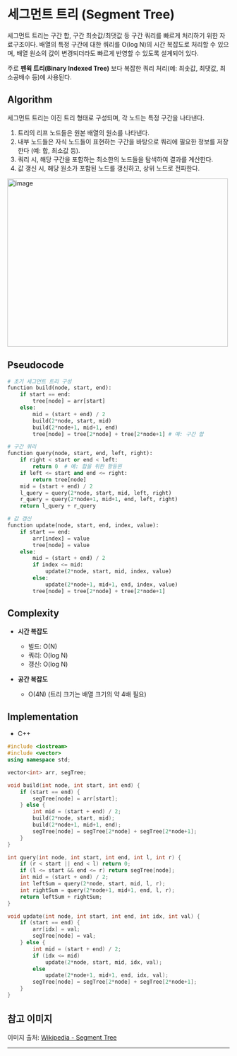 # 세그먼트 트리 (Segment Tree)

세그먼트 트리는 구간 합, 구간 최솟값/최댓값 등 구간 쿼리를 빠르게 처리하기 위한 자료구조이다. 배열의 특정 구간에 대한 쿼리를 O(log N)의 시간 복잡도로 처리할 수 있으며, 배열 원소의 값이 변경되더라도 빠르게 반영할 수 있도록 설계되어 있다.

주로 **펜윅 트리(Binary Indexed Tree)** 보다 복잡한 쿼리 처리(예: 최솟값, 최댓값, 최소공배수 등)에 사용된다.

## Algorithm

세그먼트 트리는 이진 트리 형태로 구성되며, 각 노드는 특정 구간을 나타낸다.

1. 트리의 리프 노드들은 원본 배열의 원소를 나타낸다.
2. 내부 노드들은 자식 노드들이 표현하는 구간을 바탕으로 쿼리에 필요한 정보를 저장한다 (예: 합, 최소값 등).
3. 쿼리 시, 해당 구간을 포함하는 최소한의 노드들을 탐색하여 결과를 계산한다.
4. 값 갱신 시, 해당 원소가 포함된 노드를 갱신하고, 상위 노드로 전파한다.

<img width="500" height="380" alt="image" src="https://github.com/user-attachments/assets/f2696c57-1b13-43bc-9806-c8b2cb89a3ee" />

## Pseudocode

```python
# 초기 세그먼트 트리 구성
function build(node, start, end):
    if start == end:
        tree[node] = arr[start]
    else:
        mid = (start + end) / 2
        build(2*node, start, mid)
        build(2*node+1, mid+1, end)
        tree[node] = tree[2*node] + tree[2*node+1] # 예: 구간 합

# 구간 쿼리
function query(node, start, end, left, right):
    if right < start or end < left:
        return 0  # 예: 합을 위한 항등원
    if left <= start and end <= right:
        return tree[node]
    mid = (start + end) / 2
    l_query = query(2*node, start, mid, left, right)
    r_query = query(2*node+1, mid+1, end, left, right)
    return l_query + r_query

# 값 갱신
function update(node, start, end, index, value):
    if start == end:
        arr[index] = value
        tree[node] = value
    else:
        mid = (start + end) / 2
        if index <= mid:
            update(2*node, start, mid, index, value)
        else:
            update(2*node+1, mid+1, end, index, value)
        tree[node] = tree[2*node] + tree[2*node+1]
```

## Complexity

* **시간 복잡도**

  * 빌드: O(N)
  * 쿼리: O(log N)
  * 갱신: O(log N)
* **공간 복잡도**

  * O(4N) (트리 크기는 배열 크기의 약 4배 필요)

## Implementation

* C++

```cpp
#include <iostream>
#include <vector>
using namespace std;

vector<int> arr, segTree;

void build(int node, int start, int end) {
    if (start == end) {
        segTree[node] = arr[start];
    } else {
        int mid = (start + end) / 2;
        build(2*node, start, mid);
        build(2*node+1, mid+1, end);
        segTree[node] = segTree[2*node] + segTree[2*node+1];
    }
}

int query(int node, int start, int end, int l, int r) {
    if (r < start || end < l) return 0;
    if (l <= start && end <= r) return segTree[node];
    int mid = (start + end) / 2;
    int leftSum = query(2*node, start, mid, l, r);
    int rightSum = query(2*node+1, mid+1, end, l, r);
    return leftSum + rightSum;
}

void update(int node, int start, int end, int idx, int val) {
    if (start == end) {
        arr[idx] = val;
        segTree[node] = val;
    } else {
        int mid = (start + end) / 2;
        if (idx <= mid)
            update(2*node, start, mid, idx, val);
        else
            update(2*node+1, mid+1, end, idx, val);
        segTree[node] = segTree[2*node] + segTree[2*node+1];
    }
}
```

## 참고 이미지

이미지 출처: [Wikipedia - Segment Tree](https://en.wikipedia.org/wiki/Segment_tree)

---
